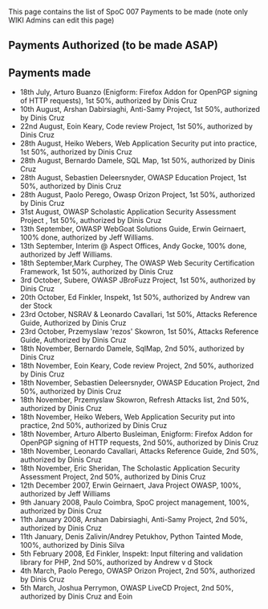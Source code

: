 This page contains the list of SpoC 007 Payments to be made (note only
WIKI Admins can edit this page)

## Payments Authorized (to be made ASAP)

## Payments made

  - 18th July, Arturo Buanzo (Enigform: Firefox Addon for OpenPGP
    signing of HTTP requests), 1st 50%, authorized by Dinis Cruz
  - 10th August, Arshan Dabirsiaghi, Anti-Samy Project, 1st 50%,
    authorized by Dinis Cruz
  - 22nd August, Eoin Keary, Code review Project, 1st 50%, authorized by
    Dinis Cruz
  - 28th August, Heiko Webers, Web Application Security put into
    practice, 1st 50%, authorized by Dinis Cruz
  - 28th August, Bernardo Damele, SQL Map, 1st 50%, authorized by Dinis
    Cruz
  - 28th August, Sebastien Deleersnyder, OWASP Education Project, 1st
    50%, authorized by Dinis Cruz
  - 28th August, Paolo Perego, Owasp Orizon Project, 1st 50%, authorized
    by Dinis Cruz
  - 31st August, OWASP Scholastic Application Security Assessment
    Project , 1st 50%, authorized by Dinis Cruz
  - 13th September, OWASP WebGoat Solutions Guide, Erwin Geirnaert, 100%
    done, authorized by Jeff Williams.
  - 13th September, Interim @ Aspect Offices, Andy Gocke, 100% done,
    authorized by Jeff Williams.
  - 18th September,Mark Curphey, The OWASP Web Security Certification
    Framework, 1st 50%, authorized by Dinis Cruz
  - 3rd October, Subere, OWASP JBroFuzz Project, 1st 50%, authorized by
    Dinis Cruz
  - 20th October, Ed Finkler, Inspekt, 1st 50%, authorized by Andrew van
    der Stock
  - 23rd October, NSRAV & Leonardo Cavallari, 1st 50%, Attacks Reference
    Guide, Authorized by Dinis Cruz
  - 23rd October, Przemyslaw 'rezos' Skowron, 1st 50%, Attacks Reference
    Guide, Authorized by Dinis Cruz
  - 18th November, Bernardo Damele, SqlMap, 2nd 50%, authorized by Dinis
    Cruz
  - 18th November, Eoin Keary, Code review Project, 2nd 50%, authorized
    by Dinis Cruz
  - 18th November, Sebastien Deleersnyder, OWASP Education Project, 2nd
    50%, authorized by Dinis Cruz
  - 18th November, Przemyslaw Skowron, Refresh Attacks list, 2nd 50%,
    authorized by Dinis Cruz
  - 18th November, Heiko Webers, Web Application Security put into
    practice, 2nd 50%, authorized by Dinis Cruz
  - 18th November, Arturo Alberto Busleiman, Enigform: Firefox Addon for
    OpenPGP signing of HTTP requests, 2nd 50%, authorized by Dinis Cruz
  - 18th November, Leonardo Cavallari, Attacks Reference Guide, 2nd 50%,
    authorized by Dinis Cruz
  - 18th November, Eric Sheridan, The Scholastic Application Security
    Assessment Project, 2nd 50%, authorized by Dinis Cruz
  - 12th December 2007, Erwin Geirnaert, Java Project OWASP, 100%,
    authorized by Jeff Williams
  - 9th January 2008, Paulo Coimbra, SpoC project management, 100%,
    authorized by Dinis Cruz
  - 11th January 2008, Arshan Dabirsiaghi, Anti-Samy Project, 2nd 50%,
    authorized by Dinis Cruz
  - 11th January, Denis Zalivin/Andrey Petukhov, Python Tainted Mode,
    100%, authorized by Dinis Silva
  - 5th February 2008, Ed Finkler, Inspekt: Input filtering and
    validation library for PHP, 2nd 50%, authorized by Andrew v d Stock
  - 4th March, Paolo Perego, OWASP Orizon Project, 2nd 50%, authorized
    by Dinis Cruz
  - 5th March, Joshua Perrymon, OWASP LiveCD Project, 2nd 50%,
    authorized by Dinis Cruz and Eoin